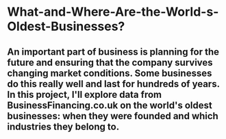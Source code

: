 # What-and-Where-Are-the-World-s-Oldest-Businesses?
## An important part of business is planning for the future and ensuring that the company survives changing market conditions. Some businesses do this really well and last for hundreds of years. In this project, I'll explore data from BusinessFinancing.co.uk on the world's oldest businesses: when they were founded and which industries they belong to. 
